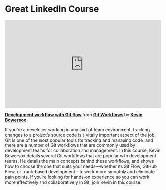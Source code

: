 <h1>Great LinkedIn Course</h1>

<div style="position:relative;height:0;padding-bottom:56.25%"><iframe width="640" height="360" src="https://www.linkedin.com/learning/embed/git-workflows/development-workflow-with-git-flow?autoplay=false&claim=AQHyen3te7zTegAAAYGiwayQWqZ4QkjhmHcII_DYNhYkFhAey_Y7p3h4MysQdpxJcJVY_OcS_XicnnIPbanaBsY_JLnWeENLd-rJS1UYv0HV7IEc2ZGwxIvCsBKkY2VjtdmxzpYd4bO0CjglPP2XNOhy8CzS_xPVUyMrFpC77KGFiDXahX29gX1mj23wockBqSupzX4KG4vQosr5Zt9tj4hln_vnhCOChcixXTwrEruM1xBImmNEurJLxi1jXiLrX75Ry85BTb08QqvhxqPKExvWUtg3eXb6F8HyhJeqDYN1M8LKGCAX1zLxs6y2KfLgZDUd6AnczmBBkF-LOroTTqeEW8SJbJrdO9wqq_F9DErXJ1qGeKzdz9-nRiwex2xcgW95Vsun-_lP-TwR5R-5taHFqG7-G2JP825GsYHTuV_tY_eTY_6BMwI67V5w4qzR4uQf6fuzCDWMqllt8K9_X8d9kAgitBZJFZWnF9r5-25b2hBkPnVb3vzNcDBMprDzjmUs4sj1RTme-pAjsdaR1hlwcRH7V5XC2I-tmuhywazJoWLWOj6oj5m-yHwhvoMIPSnXqXO61-7LrF3w0yJwEL0cGll1J08iJYqhYsj7ZWl94Tgu4cORBb95X4ERCLuHUZDc9uS5PzZLZFJfvsj4dP8fOGxQ1EWtGD7J4DNsN4nWyW5kQWLPq0T7FOtpw6jTPf534UkBACVz_oiCNNVNNhhZTZwHos5MyYbGLjROuF-fZFhGoxlB3e_Gjkt-ElmgAwvjVa6-AwOSNsKSe3LiEOSPByWxIMIBdInfBLnI67XRWJvr7KoBNLrILKBIThJCSWSS4kC5vxsS9xjw0SU3pkktM6N8bhIQ33fVUbnkkaILl_Jw77TNpSfgl8V_ptdaVjd7Ce5UZsd92s86mL4SU8UVM4dcFI9LGcx1BNpz1QtBU-5fnK1uBMZEEeJPk63ZJnf5fagMfYI3y8w96DBSxN-7ZIK6HDevzRKhcKJM0IPu8J_Kr-smOUiDEelUhxb7YYzhIVM6A0IJKrv8rxIc00BluJdDhgkTAqrb1H77xC5i3dW0O6CDQBcD73-LVFNjVKauq3x-xdtkAaCxmLxpFIhcFAIVtPi8Do6_QLy_RK12utCFgxb-VhF3KeqgUazBZPr7vD37ej_E1g2xOwtaxVPIVc5ucjef71Ma&lipi=urn%3Ali%3Apage%3Ad_learning_content%3BRC%2FN4pFHQQ%2B7EFlQdifrPg%3D%3D&licu" mozallowfullscreen="true" webkitallowfullscreen="true" allowfullscreen="true" frameborder="0" style="position:absolute;width:100%;height:100%;left:0"></iframe></div><p><strong><a href="https://www.linkedin.com/learning/git-workflows/development-workflow-with-git-flow?trk=embed_lil">Development workflow with Git flow</a></strong> from <strong><a href="https://www.linkedin.com/learning/git-workflows?trk=embed_lil">Git Workflows</a></strong> by <strong><a href="https://www.linkedin.com/learning/instructors/kevin-bowersox?trk=embed_lil">Kevin Bowersox</a></strong></p>

If you’re a developer working in any sort of team environment, tracking changes to a project’s source code is a vitally important aspect of the job. Git is one of the most popular tools for tracking and managing code, and there are a number of Git workflows that are commonly used by development teams for collaboration and management. In this course, Kevin Bowersox details several Git workflows that are popular with development teams. He details the main concepts behind these workflows, and shows how to choose the one that suits your needs—whether its Git Flow, GitHub Flow, or trunk-based development—to work more smoothly and eliminate pain points. If you’re looking for hands-on experience so you can work more effectively and collaboratively in Git, join Kevin in this course.
